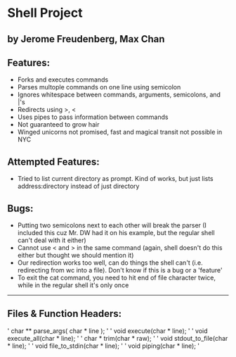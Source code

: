 # Shell Project
## by Jerome Freudenberg, Max Chan

## Features:

* Forks and executes commands
* Parses multople commands on one line using semicolon
* Ignores whitespace between commands, arguments, semicolons, and |'s
* Redirects using >, <
* Uses pipes to pass information between commands
* Not guaranteed to grow hair
* Winged unicorns not promised, fast and magical transit not possible in NYC

## Attempted Features:

* Tried to list current directory as prompt.  Kind of works, but just lists address:directory instead of just directory

## Bugs:

* Putting two semicolons next to each other will break the parser (I included this cuz Mr. DW had it on his example, but the regular shell can't deal with it either)
* Cannot use < and > in the same command (again, shell doesn't do this either but thought we should mention it)
* Our redirection works too well, can do things the shell can't (i.e. redirecting from wc into a file).  Don't know if this is a bug or a 'feature'
* To exit the cat command, you need to hit end of file character twice, while in the regular shell it's only once

***

## Files & Function Headers:

' char ** parse_args( char * line ); '
' void execute(char * line); '
' void execute_all(char * line); '
' char * trim(char * raw); '
' void stdout_to_file(char * line); '
' void file_to_stdin(char * line); '
' void piping(char * line); '
